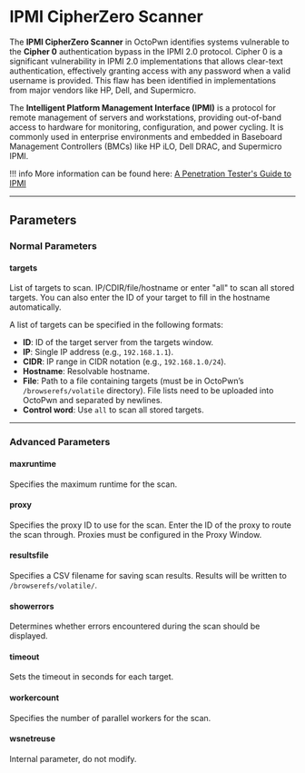 # IPMI CipherZero Scanner

The **IPMI CipherZero Scanner** in OctoPwn identifies systems vulnerable to the **Cipher 0** authentication bypass in the IPMI 2.0 protocol. Cipher 0 is a significant vulnerability in IPMI 2.0 implementations that allows clear-text authentication, effectively granting access with any password when a valid username is provided. This flaw has been identified in implementations from major vendors like HP, Dell, and Supermicro. 

The **Intelligent Platform Management Interface (IPMI)** is a protocol for remote management of servers and workstations, providing out-of-band access to hardware for monitoring, configuration, and power cycling. It is commonly used in enterprise environments and embedded in Baseboard Management Controllers (BMCs) like HP iLO, Dell DRAC, and Supermicro IPMI.

!!! info
	More information can be found here: [A Penetration Tester's Guide to IPMI](https://www.rapid7.com/blog/post/2013/07/02/a-penetration-testers-guide-to-ipmi/)

---

## Parameters

### Normal Parameters

#### targets
List of targets to scan. IP/CDIR/file/hostname or enter "all" to scan all stored targets. You can also enter the ID of your target to fill in the hostname automatically.

A list of targets can be specified in the following formats:

- **ID**: ID of the target server from the targets window.
- **IP**: Single IP address (e.g., `192.168.1.1`).
- **CIDR**: IP range in CIDR notation (e.g., `192.168.1.0/24`).
- **Hostname**: Resolvable hostname.
- **File**: Path to a file containing targets (must be in OctoPwn’s `/browserefs/volatile` directory). File lists need to be uploaded into OctoPwn and separated by newlines.
- **Control word**: Use `all` to scan all stored targets.

---
### Advanced Parameters

#### maxruntime
Specifies the maximum runtime for the scan.

#### proxy
Specifies the proxy ID to use for the scan. Enter the ID of the proxy to route the scan through. Proxies must be configured in the Proxy Window.

#### resultsfile
Specifies a CSV filename for saving scan results. Results will be written to `/browserefs/volatile/`.
#### showerrors
Determines whether errors encountered during the scan should be displayed.

#### timeout
Sets the timeout in seconds for each target.

#### workercount
Specifies the number of parallel workers for the scan.
#### wsnetreuse
Internal parameter, do not modify.
